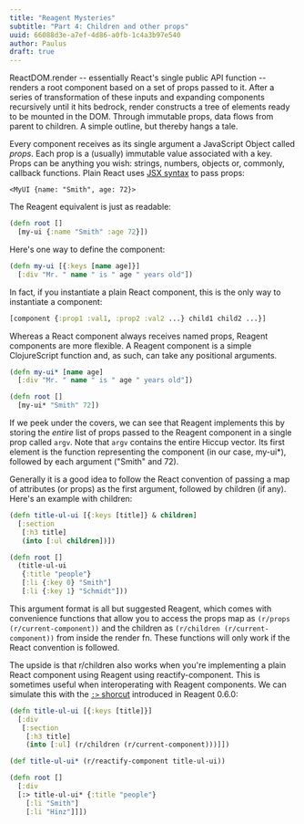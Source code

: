 ```yaml
---
title: "Reagent Mysteries"
subtitle: "Part 4: Children and other props"
uuid: 66088d3e-a7ef-4d86-a0fb-1c4a3b97e540
author: Paulus
draft: true
---
```


ReactDOM.render -- essentially React's single public API function -- renders a
root component based on a set of props passed to it. After a series of
transformation of these inputs and expanding components recursively until it hits bedrock, render constructs a tree of elements ready to be mounted in the DOM. Through immutable props, data flows from parent to children. A simple outline, but thereby hangs a tale.

Every component receives as its single argument a JavaScript Object called
_props_. Each prop is a (usually) immutable value associated with a key. Props
can be anything you wish: strings, numbers, objects or, commonly, callback
functions. Plain React uses [JSX syntax](https://facebook.github.io/react/docs/jsx-in-depth.html) to pass props:

```
<MyUI {name: "Smith", age: 72}>
```

The Reagent equivalent is just as readable: 

```clojure
(defn root []
  [my-ui {:name "Smith" :age 72}])
```

Here's one way to define the component:

```clojure
(defn my-ui [{:keys [name age]}]
  [:div "Mr. " name " is " age " years old"])

```

In fact, if you instantiate a plain React component, this is the only way to
instantiate a component:

```clojure
[component {:prop1 :val1, :prop2 :val2 ...} child1 child2 ...}]
```

Whereas a React component always receives named props, Reagent components are
more flexible. A Reagent component is a simple ClojureScript function and, as such, can take any positional arguments.

```clojure
(defn my-ui* [name age]
  [:div "Mr. " name " is " age " years old"])

(defn root []
  [my-ui* "Smith" 72])
```

If we peek under the covers, we can see that Reagent implements this by storing
the _entire_ list of props passed to the Reagent component in a single prop
called `argv`. Note that `argv` contains the entire Hiccup vector. Its first
element is the function representing the component (in our case, my-ui*),
followed by each argument ("Smith" and 72).

Generally it is a good idea to follow the React convention of passing a map of
attributes (or props) as the first argument, followed by children (if any).
Here's an example with children:

```clojure
(defn title-ul-ui [{:keys [title]} & children]
  [:section
   [:h3 title]
   (into [:ul children])])

(defn root []
  (title-ul-ui
   {:title "people"}
   [:li {:key 0} "Smith"]
   [:li {:key 1} "Schmidt"]))
```

This argument format is all but suggested Reagent, which comes with convenience functions that allow you to access the props map as `(r/props (r/current-component))` and the children as `(r/children (r/current-component))` from inside the render fn. These functions will only work if the React convention is followed.

The upside is that r/children also works when you're implementing a plain React
component using Reagent using reactify-component. This is sometimes useful
when interoperating with Reagent components. We can simulate this with the
[`:>` shorcut](https://reagent-project.github.io/news/news060-alpha.html)
introduced in Reagent 0.6.0:

```clojure
(defn title-ul-ui [{:keys [title]}]
  [:div
   [:section
    [:h3 title]
    (into [:ul] (r/children (r/current-component)))]])

(def title-ul-ui* (r/reactify-component title-ul-ui))

(defn root []
  [:div
  [:> title-ul-ui* {:title "people"}
    [:li "Smith"]
    [:li "Hinz"]]])
```
